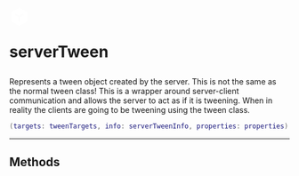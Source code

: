 <h1 class="fluid-api-header">
<div class="fluid-header-icon">
<svg xmlns="http://www.w3.org/2000/svg" viewBox="0 0 24 24" width="36" height="36"><path d="M12 1L21.5 6.5V17.5L12 23L2.5 17.5V6.5L12 1ZM6.49896 9.97089L11 12.5768V17.6252H13V12.5768L17.501 9.9709L16.499 8.24005L12 10.8447L7.50104 8.24004L6.49896 9.97089Z" fill="rgba(255,255,255,1)"></path></svg>
</div>

<span class="fluid-header-title">serverTween</span>
</h1>

Represents a tween object created by the server. This is not the same as the normal tween class!
This is a wrapper around server-client communication and allows the server to act as if it is tweening.
When in reality the clients are going to be tweening using the tween class.

```lua
(targets: tweenTargets, info: serverTweenInfo, properties: properties) -> serverTween
```

<hr>

## Methods


